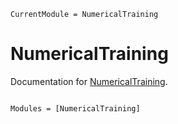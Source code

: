 ```@meta
CurrentModule = NumericalTraining
```

# NumericalTraining

Documentation for [NumericalTraining](https://github.com/exAClior/NumericalTraining.jl).

```@index
```

```@autodocs
Modules = [NumericalTraining]
```
